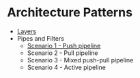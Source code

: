# Architecture Patterns

- [Layers](2020/05/20200505_layers/layers.py)
- Pipes and Filters
  - [Scenario 1 - Push pipeline](2020/05/20200509_pipes_and_filters_(scenario_1)/example.py)
  - Scenario 2 - Pull pipeline
  - Scenario 3 - Mixed push-pull pipeline
  - Scenario 4 - Active pipeline
